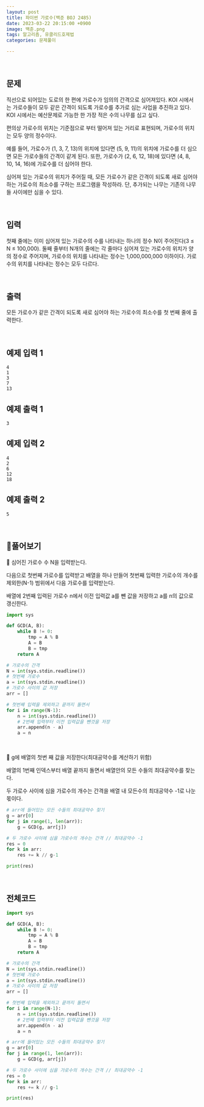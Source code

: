 ```yaml
---
layout: post
title: 파이썬 가로수(백준 BOJ 2485)
date: 2023-03-22 20:15:00 +0900
image: 백준.png
tags: 알고리즘, 유클리드호제법
categories: 문제풀이

---
```


<br>

## 문제

직선으로 되어있는 도로의 한 편에 가로수가 임의의 간격으로 심어져있다. KOI 시에서는 가로수들이 모두 같은 간격이 되도록 가로수를 추가로 심는 사업을 추진하고 있다. KOI 시에서는 예산문제로 가능한 한 가장 적은 수의 나무를 심고 싶다.

편의상 가로수의 위치는 기준점으로 부터 떨어져 있는 거리로 표현되며, 가로수의 위치는 모두 양의 정수이다.

예를 들어, 가로수가 (1, 3, 7, 13)의 위치에 있다면 (5, 9, 11)의 위치에 가로수를 더 심으면 모든 가로수들의 간격이 같게 된다. 또한, 가로수가 (2, 6, 12, 18)에 있다면 (4, 8, 10, 14, 16)에 가로수를 더 심어야 한다.

심어져 있는 가로수의 위치가 주어질 때, 모든 가로수가 같은 간격이 되도록 새로 심어야 하는 가로수의 최소수를 구하는 프로그램을 작성하라. 단, 추가되는 나무는 기존의 나무들 사이에만 심을 수 있다.

<br>

## 입력

첫째 줄에는 이미 심어져 있는 가로수의 수를 나타내는 하나의 정수 N이 주어진다(3 ≤ N ≤ 100,000). 둘째 줄부터 N개의 줄에는 각 줄마다 심어져 있는 가로수의 위치가 양의 정수로 주어지며, 가로수의 위치를 나타내는 정수는 1,000,000,000 이하이다. 가로수의 위치를 나타내는 정수는 모두 다르다.

<br>

## 출력

모든 가로수가 같은 간격이 되도록 새로 심어야 하는 가로수의 최소수를 첫 번째 줄에 출력한다.

<br>

## 예제 입력 1

```
4
1
3
7
13
```

## 예제 출력 1

```
3
```

## 예제 입력 2

```
4
2
6
12
18
```

## 예제 출력 2

```
5
```

<br>

## 📝풀어보기

📌 심어진 가로수 수 N을 입력받는다.

다음으로 첫번째 가로수를 입력받고 배열을 하나 만들어 첫번째 입력한 가로수의 개수를 제외한(N-1) 범위에서 다음 가로수를 입력받는다.

배열에 2번째 입력된 가로수 n에서 이전 입력값 a를 뺀 값을 저장하고 a를 n의 값으로 갱신한다.

``` python
import sys

def GCD(A, B):
    while B != 0:
        tmp = A % B
        A = B
        B = tmp
    return A

# 가로수의 간격
N = int(sys.stdin.readline())
# 첫번째 가로수
a = int(sys.stdin.readline())
# 가로수 사이의 값 저장
arr = []

# 첫번째 입력을 제외하고 끝까지 돌면서
for i in range(N-1):
    n = int(sys.stdin.readline())
    # 2번째 입력부터 이전 입력값을 뺀것을 저장
    arr.append(n - a)
    a = n
```

<br>

📌 g에 배열의 첫번 째 값을 저장한다(최대공약수를 계산하기 위함)

배열의 1번째 인덱스부터 배열 끝까지 돌면서 배열안의 모든 수들의 최대공약수를 찾는다.

두 가로수 사이에 심을 가로수의 개수는 간격을 배열 내 모든수의 최대공약수 -1로 나눈 몫이다. 

``` python
# arr에 들어있는 모든 수들의 최대공약수 찾기
g = arr[0]
for j in range(1, len(arr)):
    g = GCD(g, arr[j])

# 두 가로수 사이에 심을 가로수의 개수는 간격 // 최대공약수 -1 
res = 0
for k in arr:
    res += k // g-1

print(res)
```

<br>

## 전체코드

``` python
import sys

def GCD(A, B):
    while B != 0:
        tmp = A % B
        A = B
        B = tmp
    return A

# 가로수의 간격
N = int(sys.stdin.readline())
# 첫번째 가로수
a = int(sys.stdin.readline())
# 가로수 사이의 값 저장
arr = []

# 첫번째 입력을 제외하고 끝까지 돌면서
for i in range(N-1):
    n = int(sys.stdin.readline())
    # 2번째 입력부터 이전 입력값을 뺀것을 저장
    arr.append(n - a)
    a = n

# arr에 들어있는 모든 수들의 최대공약수 찾기
g = arr[0]
for j in range(1, len(arr)):
    g = GCD(g, arr[j])

# 두 가로수 사이에 심을 가로수의 개수는 간격 // 최대공약수 -1 
res = 0
for k in arr:
    res += k // g-1

print(res)
```
